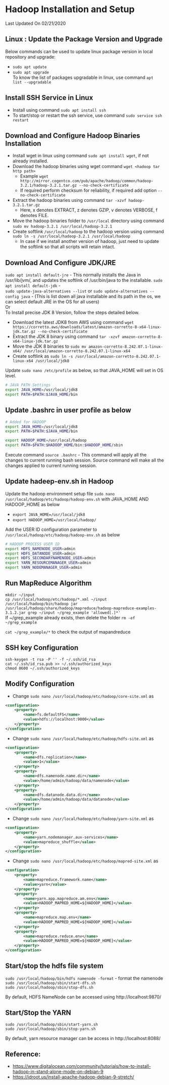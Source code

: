 # Hadoop Installation and Setup
Last Updated On 02/21/2020

## Linux : Update the Package Version and Upgrade
Below commands can be used to update linux package version in local repository and upgrade:
* `sudo apt update`  
* `sudo apt upgrade`  
To know the list of packages upgradable in linux, use command `apt list --upgradable`

## Install SSH Service in Linux 
* Install using command `sudo apt install ssh` 
* To start/stop or restart the ssh service, use command `sudo service ssh restart`

## Download and Configure Hadoop Binaries Installation
* Install wget in linux using command `sudo apt install wget`, if not already installed.  
* Download the hadoop binaries using wget command `wget <hadoop tar http path>` 
	* Example `wget http://mirror.cogentco.com/pub/apache/hadoop/common/hadoop-3.2.1/hadoop-3.2.1.tar.gz --no-check-certificate`
	* If required perform checksum for reliability, if required add option `--no-check-certificate`  
* Extract the hadoop binaries using command `tar -xzvf hadoop-3.2.1.tar.gz`   
	* Here, x denotes EXTRACT, z denotes GZIP, v denotes VERBOSE, f denotes FILE.  
* Move the hadoop binaries folder to `/usr/local` directory using command `sudo mv hadoop-3.2.1 /usr/local/hadoop-3.2.1`
* Create softlink `/usr/local/hadoop` to the hadoop version using command `sudo ln -s /usr/local/hadoop-3.2.1 /usr/local/hadoop` 
	* In case if we install another version of hadoop, just need to update the softlink so that all scripts will retain intact. 

## Download And Configure JDK/JRE
`sudo apt install default-jre` - This normally installs the Java in /usr/lib/jvm/<jdk folder>, and updates the softlink of /usr/bin/java to the installable.
`sudo apt install default-jdk` -  
`sudo update-java-alternatives --list` or  `sudo update-alternatives --config java` - (This is list down all java installable and its path in the os, we can select default JRE in the OS for all users)   
Or   
To Install precise JDK 8 Version, follow the steps detailed below.  
* Download the latest JDK8 from AWS using command 
	`wget https://corretto.aws/downloads/latest/amazon-corretto-8-x64-linux-jdk.tar.gz --no-check-certificate `
* Extract the JDK 8 binary using command `tar -xzvf amazon-corretto-8-x64-linux-jdk.tar.gz`
* Move the JDK 8 binaries to `sudo mv amazon-corretto-8.242.07.1-linux-x64/ /usr/local/amazon-corretto-8.242.07.1-linux-x64`
* Create softlink as `sudo ln -s /usr/local/amazon-corretto-8.242.07.1-linux-x64 /usr/local/jdk8`

Update `sudo nano /etc/profile` as below, so that JAVA_HOME will set in OS level.
```bash
# JAVA PATH Settings
export JAVA_HOME=/usr/local/jdk8
export PATH=$PATH:$JAVA_HOME/bin
```

## Update .bashrc in user profile as below
```bash
# Added for HADOOP
export JAVA_HOME=/usr/local/jdk8
export PATH=$PATH:$JAVA_HOME/bin

export HADOOP_HOME=/usr/local/hadoop
export PATH=$PATH:$HADOOP_HOME/bin:$HADOOP_HOME/sbin
```
Execute command `source .bashrc` - This command will apply all the changes to current running bash session. Source command will make all the changes applied to current running session.

## Update hadeep-env.sh in Hadoop 
Update the hadoop environment setup file `sudo nano /usr/local/hadoop/etc/hadoop/hadoop-env.sh` with JAVA_HOME AND HADOOP_HOME as below
* `export JAVA_HOME=/usr/local/jdk8`
* `export HADOOP_HOME=/usr/local/hadoop/`  

Add the USER ID configuration parameter to `/usr/local/hadoop/etc/hadoop/hadoop-env.sh` as below
```bash
# HADOOP PROCESS USER ID
export HDFS_NAMENODE_USER=admin
export HDFS_DATANODE_USER=admin
export HDFS_SECONDARYNAMENODE_USER=admin
export YARN_RESOURCEMANAGER_USER=admin
export YARN_NODEMANAGER_USER=admin
```

## Run MapReduce Algorithm
`mkdir ~/input`  
`cp /usr/local/hadoop/etc/hadoop/*.xml ~/input`  
`/usr/local/hadoop/bin/hadoop jar /usr/local/hadoop/share/hadoop/mapreduce/hadoop-mapreduce-examples-3.1.2.jar grep ~/input ~/grep_example 'allowed[.]*'`  
	If ~/grep_example already exists, then delete the folder `rm -ef ~/grep_example`  
	
`cat ~/grep_example/*` to check the output of mapandreduce  

## SSH key Configuration 
`ssh-keygen -t rsa -P '' -f ~/.ssh/id_rsa`  
`cat ~/.ssh/id_rsa.pub >> ~/.ssh/authorized_keys`  
`chmod 0600 ~/.ssh/authorized_keys`

## Modify Configuration
* Change `sudo nano /usr/local/hadoop/etc/hadoop/core-site.xml` as  
```xml
<configuration>
	<property>
		<name>fs.defaultFS</name>
		<value>hdfs://localhost:9000</value>
	</property>
</configuration>
```
* Change `sudo nano /usr/local/hadoop/etc/hadoop/hdfs-site.xml` as  
```xml
<configuration>
	<property>
		<name>dfs.replication</name>
		<value>1</value>
	</property>
	<property>
		<name>dfs.namenode.name.dir</name>
		<value>/home/admin/hadoop/data/namenode</value>
	</property>
	<property>
		<name>dfs.datanode.data.dir</name>
		<value>/home/admin/hadoop/data/datanode</value>
	</property>
</configuration>
``` 
* Change `sudo nano /usr/local/hadoop/etc/hadoop/yarn-site.xml` as 
```xml
<configuration>
	<property>
		<name>yarn.nodemanager.aux-services</name>
		<value>mapreduce_shuffle</value> 
	</property>
</configuration>
```
* Change `sudo nano /usr/local/hadoop/etc/hadoop/mapred-site.xml` as 
```xml
<configuration>
	<property>
		<name>mapreduce.framework.name</name>
		<value>yarn</value>
	</property>
	<property>
		<name>yarn.app.mapreduce.am.env</name>
		<value>HADOOP_MAPRED_HOME=${HADOOP_HOME}</value>
	</property>
	<property>
		<name>mapreduce.map.env</name>
		<value>HADOOP_MAPRED_HOME=${HADOOP_HOME}</value>
	</property>
	<property>
		<name>mapreduce.reduce.env</name>
		<value>HADOOP_MAPRED_HOME=${HADOOP_HOME}</value>
	</property>
</configuration>
```

## Start/stop the hdfs file system
`sudo /usr/local/hadoop/bin/hdfs namenode -format` - format the namenode   
`sudo /usr/local/hadoop/sbin/start-dfs.sh`  
`sudo /usr/local/hadoop/sbin/stop-dfs.sh`  

By default, HDFS NameNode can be accessed using http://localhost:9870/

## Start/Stop the YARN 
`sudo /usr/local/hadoop/sbin/start-yarn.sh`  
`sudo /usr/local/hadoop/sbin/stop-yarn.sh`

By default, yarn resource manager can be access in http://localhost:8088/

## Reference:
* https://www.digitalocean.com/community/tutorials/how-to-install-hadoop-in-stand-alone-mode-on-debian-9
* https://idroot.us/install-apache-hadoop-debian-9-stretch/